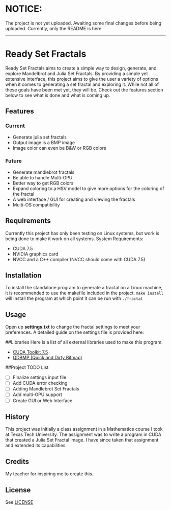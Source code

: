 # NOTICE:
The project is not yet uploaded. Awaiting some final changes before being uploaded. 
Currently, only the README is here


---


# Ready Set Fractals

Ready Set Fractals aims to create a simple way to design, generate, and explore Mandelbrot and Julia Set Fractals. By providing a simple yet extensive interface, this project aims to give the user a variety of options when it comes to generating a set fractal and exploring it. While not all of these goals have been met yet, they will be. Check out the features section below to see what is done and what is coming up.

## Features

### Current
- Generate julia set fractals
- Output image is a BMP image
- Image color can even be B&W or RGB colors

### Future
- Generate mandlebrot fractals
- Be able to handle Multi-GPU
- Better way to get RGB colors
- Expand coloring to a HSV model to give more options for the coloring of the fractal
- A web interface / GUI for creating and viewing the fractals
- Multi-OS compatibility



## Requirements
Currently this project has only been testing on Linux systems, but work is being done to make it work on all systems. 
System Requirements:

 - CUDA 7.5
 - NVIDIA graphics card
 - NVCC and a C++ compiler (NVCC should come with CUDA 7.5)


## Installation

To install the standalone program to generate a fractal on a Linux machine, it is recommended to use the makefile included in the project. 
`make install` will install the program at which point it can be run with `./fractal`

## Usage
Open up **settings.txt** to change the fractal settings to meet your preferences. 
A detailed guide on the settings file is provided here:

##Libraries 
Here is a list of all external libraries used to make this program.

 - [CUDA Toolkit 7.5](https://developer.nvidia.com/cuda-toolkit)
 - [QDBMP (Quick and Dirty Bitmap)](http://qdbmp.sourceforge.net/)
 
##Project TODO List
- [ ] Finalize settings input file
- [ ] Add CUDA error checking
- [ ] Adding Mandlebrot Set Fractals
- [ ] Add multi-GPU support
- [ ] Create GUI or Web Interface 

## History

This project was initially a class assignment in a Mathematics course I took at Texas Tech University. The assignment was to write a program in CUDA that created a Julia Set Fractal image. I have since taken that assignment and extended its capabilities.

## Credits

My teacher for inspiring me to create this.

## License

See [LICENSE](https://github.com/asclines/ReadySetFractals/blob/master/LICENSE "MIT License")
